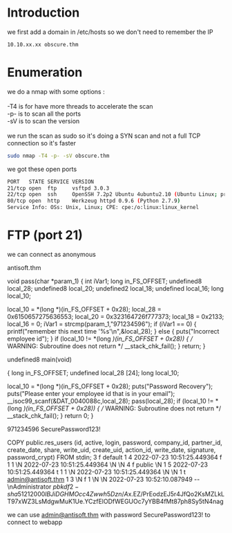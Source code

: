# Introduction

we first add a domain in /etc/hosts so we don't need to remember the IP
```bash
10.10.xx.xx obscure.thm
```

# Enumeration

we do a nmap with some options :\
\
-T4 is for have more threads to accelerate the scan\
-p- is to scan all the ports\
-sV is to scan the version\
\
we run the scan as sudo so it's doing a SYN scan and not a full TCP connection so it's faster

```bash
sudo nmap -T4 -p- -sV obscure.thm
```

we got these open ports
```bash
PORT   STATE SERVICE VERSION
21/tcp open  ftp     vsftpd 3.0.3
22/tcp open  ssh     OpenSSH 7.2p2 Ubuntu 4ubuntu2.10 (Ubuntu Linux; protocol 2.0)
80/tcp open  http    Werkzeug httpd 0.9.6 (Python 2.7.9)
Service Info: OSs: Unix, Linux; CPE: cpe:/o:linux:linux_kernel
```


# FTP (port 21)
we can connect as anonymous


antisoft.thm



void pass(char *param_1)
{
  int iVar1;
  long in_FS_OFFSET;
  undefined8 local_28;
  undefined8 local_20;
  undefined2 local_18;
  undefined local_16;
  long local_10;
  
  local_10 = *(long *)(in_FS_OFFSET + 0x28);
  local_28 = 0x6150657275636553;
  local_20 = 0x323164726f777373;
  local_18 = 0x2133;
  local_16 = 0;
  iVar1 = strcmp(param_1,"971234596");
  if (iVar1 == 0) {
    printf("remember this next time \'%s\'\n",&local_28);
  }
  else {
    puts("Incorrect employee id");
  }
  if (local_10 != *(long *)(in_FS_OFFSET + 0x28)) {
                    /* WARNING: Subroutine does not return */
    __stack_chk_fail();
  }
  return;
}




undefined8 main(void)

{
  long in_FS_OFFSET;
  undefined local_28 [24];
  long local_10;
  
  local_10 = *(long *)(in_FS_OFFSET + 0x28);
  puts("Password Recovery");
  puts("Please enter your employee id that is in your email");
  __isoc99_scanf(&DAT_0040088c,local_28);
  pass(local_28);
  if (local_10 != *(long *)(in_FS_OFFSET + 0x28)) {
                    /* WARNING: Subroutine does not return */
    __stack_chk_fail();
  }
  return 0;
}






971234596
SecurePassword123!



COPY public.res_users (id, active, login, password, company_id, partner_id, create_date, share, write_uid, create_uid, action_id, write_date, signature, password_crypt) FROM stdin;
3	f	default		1	4	2022-07-23 10:51:25.449364	f	1	1	\N	2022-07-23 10:51:25.449364	\N	\N
4	f	public	\N	1	5	2022-07-23 10:51:25.449364	t	1	1	\N	2022-07-23 10:51:25.449364	\N	\N
1	t	admin@antisoft.thm		1	3	\N	f	1	\N	\N	2022-07-23 10:52:10.087949	<span data-o-mail-quote="1">-- <br data-o-mail-quote="1">\nAdministrator</span>	$pbkdf2-sha512$12000$lBJiDGHMOcc4Zwwh5Dzn/A$x.EZ/PrEodzEJ5r4JfQo2KsMZLkLT97xWZ3LsMdgwMuK1Ue.YCzfElODfWEGUOc7yYBB4fMt87ph8Sy5tN4nag

we can use admin@antisoft.thm with password SecurePassword123! to connect to webapp




















